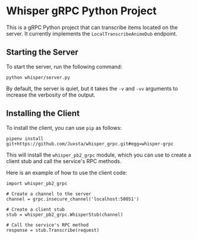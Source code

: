 # Whisper gRPC Python Project

This is a gRPC Python project that can transcribe items located on the server. It currently implements the `LocalTranscribeAnimeDub` endpoint.

## Starting the Server

To start the server, run the following command:

<pre><div class="bg-black mb-4 rounded-md"><code class="!whitespace-pre-wrap hljs language-bash">python whisper/server.py
</code></div></div></pre>

By default, the server is quiet, but it takes the `-v` and `-vv` arguments to increase the verbosity of the output.

## Installing the Client

To install the client, you can use `pip` as follows:

<pre><div class="bg-black mb-4 rounded-md"><div class="flex items-center relative text-gray-200 bg-gray-800 px-4 py-2 text-xs font-sans"><div class="p-4 overflow-y-auto"><code class="!whitespace-pre-wrap hljs">pipenv install git+https://github.com/Juxsta/whisper_grpc.git#egg=whisper-grpc
</code></div></div></pre>


This will install the `whisper_pb2_grpc` module, which you can use to create a client stub and call the service's RPC methods.

Here is an example of how to use the client code:

<pre><div class="p-4 overflow-y-auto"><code class="!whitespace-pre-wrap hljs language-python">import whisper_pb2_grpc

# Create a channel to the server
channel = grpc.insecure_channel('localhost:50051')

# Create a client stub
stub = whisper_pb2_grpc.WhisperStub(channel)

# Call the service's RPC method
response = stub.Transcribe(request)</code></div></div></pre>
